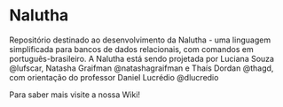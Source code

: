 # Nalutha
Repositório destinado ao desenvolvimento da Nalutha - uma linguagem simplificada para bancos de dados relacionais, com comandos em português-brasileiro. A Nalutha está sendo projetada por Luciana Souza @lufscar, Natasha Graifman @natashagraifman e Thaís Dordan @thagd, com orientação do professor Daniel Lucrédio @dlucredio

Para saber mais visite a nossa Wiki!
